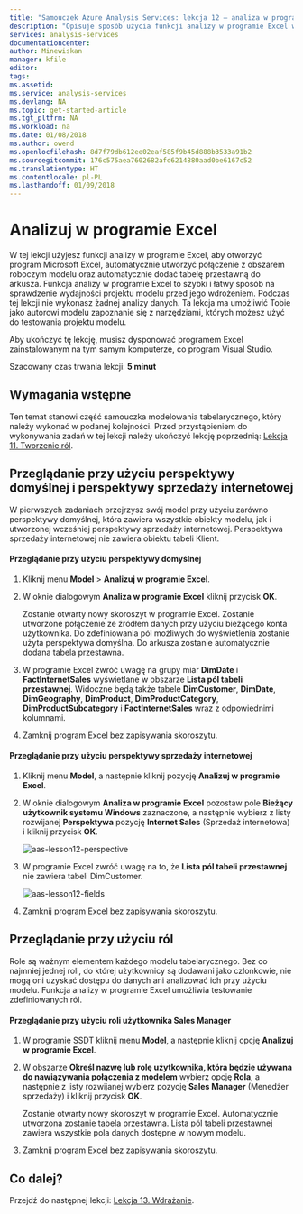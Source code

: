 ```yaml
---
title: "Samouczek Azure Analysis Services: lekcja 12 — analiza w programie Excel | Microsoft Docs"
description: "Opisuje sposób użycia funkcji analizy w programie Excel w projekcie samouczka usług Azure Analysis Services."
services: analysis-services
documentationcenter: 
author: Minewiskan
manager: kfile
editor: 
tags: 
ms.assetid: 
ms.service: analysis-services
ms.devlang: NA
ms.topic: get-started-article
ms.tgt_pltfrm: NA
ms.workload: na
ms.date: 01/08/2018
ms.author: owend
ms.openlocfilehash: 8d7f79db612ee02eaf585f9b45d888b3533a91b2
ms.sourcegitcommit: 176c575aea7602682afd6214880aad0be6167c52
ms.translationtype: HT
ms.contentlocale: pl-PL
ms.lasthandoff: 01/09/2018
---
```

# <a name="analyze-in-excel"></a>Analizuj w programie Excel

W tej lekcji użyjesz funkcji analizy w programie Excel, aby otworzyć program Microsoft Excel, automatycznie utworzyć połączenie z obszarem roboczym modelu oraz automatycznie dodać tabelę przestawną do arkusza. Funkcja analizy w programie Excel to szybki i łatwy sposób na sprawdzenie wydajności projektu modelu przed jego wdrożeniem. Podczas tej lekcji nie wykonasz żadnej analizy danych. Ta lekcja ma umożliwić Tobie jako autorowi modelu zapoznanie się z narzędziami, których możesz użyć do testowania projektu modelu.   
  
Aby ukończyć tę lekcję, musisz dysponować programem Excel zainstalowanym na tym samym komputerze, co program Visual Studio.
  
Szacowany czas trwania lekcji: **5 minut**  
  
## <a name="prerequisites"></a>Wymagania wstępne  
Ten temat stanowi część samouczka modelowania tabelarycznego, który należy wykonać w podanej kolejności. Przed przystąpieniem do wykonywania zadań w tej lekcji należy ukończyć lekcję poprzednią: [Lekcja 11. Tworzenie ról](../tutorials/aas-lesson-11-create-roles.md).  
  
## <a name="browse-using-the-default-and-internet-sales-perspectives"></a>Przeglądanie przy użyciu perspektywy domyślnej i perspektywy sprzedaży internetowej  
W pierwszych zadaniach przejrzysz swój model przy użyciu zarówno perspektywy domyślnej, która zawiera wszystkie obiekty modelu, jak i utworzonej wcześniej perspektywy sprzedaży internetowej. Perspektywa sprzedaży internetowej nie zawiera obiektu tabeli Klient.  
  
#### <a name="to-browse-by-using-the-default-perspective"></a>Przeglądanie przy użyciu perspektywy domyślnej  
  
1.  Kliknij menu **Model** > **Analizuj w programie Excel**.  
  
2.  W oknie dialogowym **Analiza w programie Excel** kliknij przycisk **OK**.  
  
    Zostanie otwarty nowy skoroszyt w programie Excel. Zostanie utworzone połączenie ze źródłem danych przy użyciu bieżącego konta użytkownika. Do zdefiniowania pól możliwych do wyświetlenia zostanie użyta perspektywa domyślna. Do arkusza zostanie automatycznie dodana tabela przestawna.  
  
3.  W programie Excel zwróć uwagę na grupy miar **DimDate** i **FactInternetSales** wyświetlane w obszarze **Lista pól tabeli przestawnej**. Widoczne będą także tabele **DimCustomer**, **DimDate**, **DimGeography**, **DimProduct**, **DimProductCategory**, **DimProductSubcategory** i **FactInternetSales** wraz z odpowiednimi kolumnami.  
  
4.  Zamknij program Excel bez zapisywania skoroszytu.  
  
#### <a name="to-browse-by-using-the-internet-sales-perspective"></a>Przeglądanie przy użyciu perspektywy sprzedaży internetowej  
  
1.  Kliknij menu **Model**, a następnie kliknij pozycję **Analizuj w programie Excel**.  
  
2.  W oknie dialogowym **Analiza w programie Excel** pozostaw pole **Bieżący użytkownik systemu Windows** zaznaczone, a następnie wybierz z listy rozwijanej **Perspektywa** pozycję **Internet Sales** (Sprzedaż internetowa) i kliknij przycisk **OK**. 
    
    ![aas-lesson12-perspective](../tutorials/media/aas-lesson12-perspective.png)
    
3.  W programie Excel zwróć uwagę na to, że **Lista pól tabeli przestawnej** nie zawiera tabeli DimCustomer.  
    
    ![aas-lesson12-fields](../tutorials/media/aas-lesson12-fields.png)
    
4.  Zamknij program Excel bez zapisywania skoroszytu.  
  
## <a name="browse-by-using-roles"></a>Przeglądanie przy użyciu ról  
Role są ważnym elementem każdego modelu tabelarycznego. Bez co najmniej jednej roli, do której użytkownicy są dodawani jako członkowie, nie mogą oni uzyskać dostępu do danych ani analizować ich przy użyciu modelu. Funkcja analizy w programie Excel umożliwia testowanie zdefiniowanych ról.  
  
#### <a name="to-browse-by-using-the-sales-manager-user-role"></a>Przeglądanie przy użyciu roli użytkownika Sales Manager  
  
1.  W programie SSDT kliknij menu **Model**, a następnie kliknij opcję **Analizuj w programie Excel**.  
  
2.  W obszarze **Określ nazwę lub rolę użytkownika, która będzie używana do nawiązywania połączenia z modelem** wybierz opcję **Rola**, a następnie z listy rozwijanej wybierz pozycję **Sales Manager** (Menedżer sprzedaży) i kliknij przycisk **OK**.  
  
    Zostanie otwarty nowy skoroszyt w programie Excel. Automatycznie utworzona zostanie tabela przestawna. Lista pól tabeli przestawnej zawiera wszystkie pola danych dostępne w nowym modelu.  
      
3.  Zamknij program Excel bez zapisywania skoroszytu.  
  
## <a name="whats-next"></a>Co dalej?
Przejdź do następnej lekcji: [Lekcja 13. Wdrażanie](../tutorials/aas-lesson-13-deploy.md).

  
  
  
